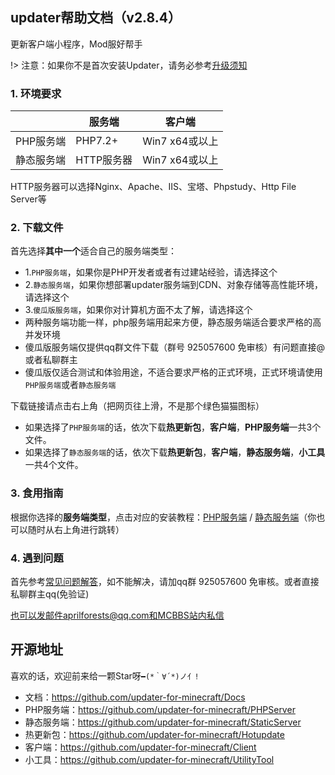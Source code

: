 ## updater帮助文档（v2.8.4）

更新客户端小程序，Mod服好帮手

!> 注意：如果你不是首次安装Updater，请务必参考[升级须知](从旧版本升级.md)

### 1. 环境要求

|            | 服务端     | 客户端         |
| ---------- | ---------- | -------------- |
| PHP服务端  | PHP7.2+    | Win7 x64或以上 |
| 静态服务端 | HTTP服务器 | Win7 x64或以上 |

HTTP服务器可以选择Nginx、Apache、IIS、宝塔、Phpstudy、Http File Server等

### 2. 下载文件

首先选择**其中一个**适合自己的服务端类型：

+ 1.`PHP服务端`，如果你是PHP开发者或者有过建站经验，请选择这个
+ 2.`静态服务端`，如果你想部署updater服务端到CDN、对象存储等高性能环境，请选择这个
+ 3.`傻瓜版服务端`，如果你对计算机方面不太了解，请选择这个
+ 两种服务端功能一样，php服务端用起来方便，静态服务端适合要求严格的高并发环境
+ 傻瓜版服务端仅提供qq群文件下载（群号 925057600 免审核）有问题直接@或者私聊群主
+ 傻瓜版仅适合测试和体验用途，不适合要求严格的正式环境，正式环境请使用`PHP服务端`或者`静态服务端`

下载链接请点击右上角（把网页往上滑，不是那个绿色猫猫图标）

+ 如果选择了`PHP服务端`的话，依次下载**热更新包**，**客户端**，**PHP服务端**一共3个文件。
+ 如果选择了`静态服务端`的话，依次下载**热更新包**，**客户端**，**静态服务端**，**小工具**一共4个文件。

### 3. 食用指南

根据你选择的**服务端类型**，点击对应的安装教程：[PHP服务端](PHP服务端安装.md ':target=_blank') / [静态服务端](静态服务端安装.md ':target=_blank')（你也可以随时从右上角进行跳转）

### 4. 遇到问题

首先参考[常见问题解答](FAQ.md ':target=_blank')，如不能解决，请加qq群 925057600 免审核。或者直接私聊群主qq(免验证)

也可以发邮件aprilforests@qq.com和MCBBS站内私信

## 开源地址

喜欢的话，欢迎前来给一颗Star呀`━(*｀∀´*)ノ亻!`

+ 文档：https://github.com/updater-for-minecraft/Docs
+ PHP服务端：https://github.com/updater-for-minecraft/PHPServer
+ 静态服务端：https://github.com/updater-for-minecraft/StaticServer
+ 热更新包：https://github.com/updater-for-minecraft/Hotupdate
+ 客户端：https://github.com/updater-for-minecraft/Client
+ 小工具：https://github.com/updater-for-minecraft/UtilityTool
